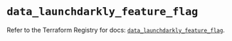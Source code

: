 # `data_launchdarkly_feature_flag`

Refer to the Terraform Registry for docs: [`data_launchdarkly_feature_flag`](https://registry.terraform.io/providers/launchdarkly/launchdarkly/2.18.4/docs/data-sources/feature_flag).
